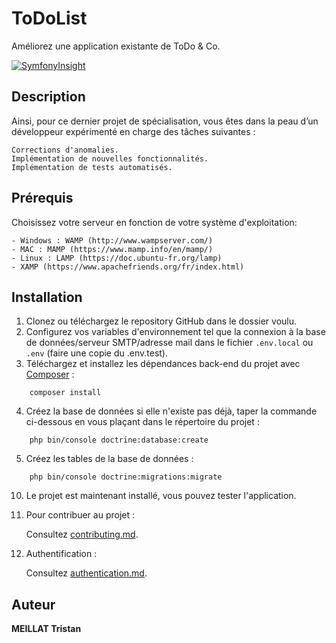 # ToDoList

Améliorez une application existante de ToDo & Co.

[![SymfonyInsight](https://insight.symfony.com/projects/e41230ed-3cc1-40f7-9ab6-5e66fc6bef7f/mini.svg)](https://insight.symfony.com/projects/e41230ed-3cc1-40f7-9ab6-5e66fc6bef7f)

## Description

Ainsi, pour ce dernier projet de spécialisation, vous êtes dans la peau d’un développeur expérimenté en charge des tâches suivantes :
```
Corrections d'anomalies. 
Implémentation de nouvelles fonctionnalités.
Implémentation de tests automatisés.
```

## Prérequis

Choisissez votre serveur en fonction de votre système d'exploitation:

    - Windows : WAMP (http://www.wampserver.com/)
    - MAC : MAMP (https://www.mamp.info/en/mamp/)
    - Linux : LAMP (https://doc.ubuntu-fr.org/lamp)
    - XAMP (https://www.apachefriends.org/fr/index.html)

## Installation
1. Clonez ou téléchargez le repository GitHub dans le dossier voulu.
2. Configurez vos variables d'environnement tel que la connexion à la base de données/serveur SMTP/adresse mail dans le fichier `.env.local` ou `.env` (faire une copie du .env.test).
3. Téléchargez et installez les dépendances back-end du projet avec [Composer](https://getcomposer.org/download/) :
```
    composer install
```
4. Créez la base de données si elle n'existe pas déjà, taper la commande ci-dessous en vous plaçant dans le répertoire du projet :
```
    php bin/console doctrine:database:create
```
5. Créez les tables de la base de données :
```
    php bin/console doctrine:migrations:migrate
```
10. Le projet est maintenant installé, vous pouvez tester l'application.

11. Pour contribuer au projet :

    Consultez [contributing.md](https://github.com/MeillatTristan/ToDoList/blob/main/contributing.md).

12. Authentification :

    Consultez [authentication.md](https://github.com/MeillatTristan/ToDoList/blob/main/auth.md).


## Auteur

**MEILLAT Tristan**
